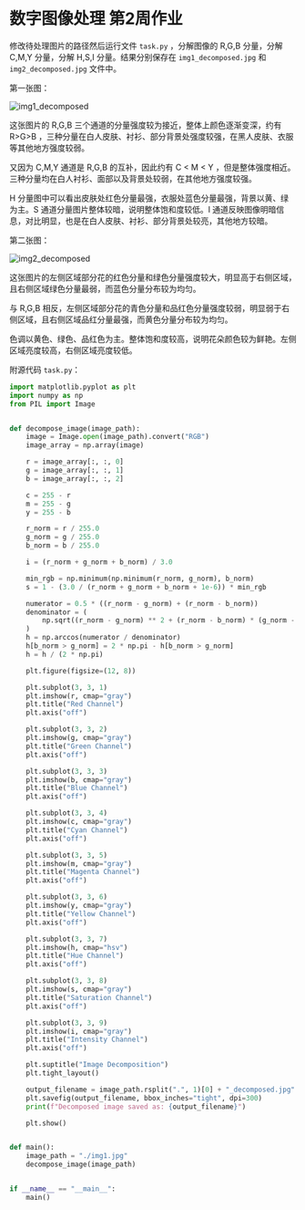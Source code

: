 # 数字图像处理 第2周作业

修改待处理图片的路径然后运行文件 `task.py` ，分解图像的 R,G,B 分量，分解 C,M,Y 分量，分解 H,S,I 分量。结果分别保存在 `img1_decomposed.jpg` 和 `img2_decomposed.jpg` 文件中。

第一张图：

![img1_decomposed](https://cdn.jsdelivr.net/gh/DerrickMarcus/picgo_image/images/img1_decomposed.jpg)

这张图片的 R,G,B 三个通道的分量强度较为接近，整体上颜色逐渐变深，约有 R>G>B ，三种分量在白人皮肤、衬衫、部分背景处强度较强，在黑人皮肤、衣服等其他地方强度较弱。

又因为 C,M,Y 通道是 R,G,B 的互补，因此约有 C < M < Y ，但是整体强度相近。三种分量均在白人衬衫、面部以及背景处较弱，在其他地方强度较强。

H 分量图中可以看出皮肤处红色分量最强，衣服处蓝色分量最强，背景以黄、绿为主。S 通道分量图片整体较暗，说明整体饱和度较低。I 通道反映图像明暗信息，对比明显，也是在白人皮肤、衬衫、部分背景处较亮，其他地方较暗。

第二张图：

![img2_decomposed](https://cdn.jsdelivr.net/gh/DerrickMarcus/picgo_image/images/img2_decomposed.jpg)

这张图片的左侧区域部分花的红色分量和绿色分量强度较大，明显高于右侧区域，且右侧区域绿色分量最弱，而蓝色分量分布较为均匀。

与 R,G,B 相反，左侧区域部分花的青色分量和品红色分量强度较弱，明显弱于右侧区域，且右侧区域品红分量最强，而黄色分量分布较为均匀。

色调以黄色、绿色、品红色为主。整体饱和度较高，说明花朵颜色较为鲜艳。左侧区域亮度较高，右侧区域亮度较低。

附源代码 `task.py`：

```py
import matplotlib.pyplot as plt
import numpy as np
from PIL import Image


def decompose_image(image_path):
    image = Image.open(image_path).convert("RGB")
    image_array = np.array(image)

    r = image_array[:, :, 0]
    g = image_array[:, :, 1]
    b = image_array[:, :, 2]

    c = 255 - r
    m = 255 - g
    y = 255 - b

    r_norm = r / 255.0
    g_norm = g / 255.0
    b_norm = b / 255.0

    i = (r_norm + g_norm + b_norm) / 3.0

    min_rgb = np.minimum(np.minimum(r_norm, g_norm), b_norm)
    s = 1 - (3.0 / (r_norm + g_norm + b_norm + 1e-6)) * min_rgb

    numerator = 0.5 * ((r_norm - g_norm) + (r_norm - b_norm))
    denominator = (
        np.sqrt((r_norm - g_norm) ** 2 + (r_norm - b_norm) * (g_norm - b_norm)) + 1e-6
    )
    h = np.arccos(numerator / denominator)
    h[b_norm > g_norm] = 2 * np.pi - h[b_norm > g_norm]
    h = h / (2 * np.pi)

    plt.figure(figsize=(12, 8))

    plt.subplot(3, 3, 1)
    plt.imshow(r, cmap="gray")
    plt.title("Red Channel")
    plt.axis("off")

    plt.subplot(3, 3, 2)
    plt.imshow(g, cmap="gray")
    plt.title("Green Channel")
    plt.axis("off")

    plt.subplot(3, 3, 3)
    plt.imshow(b, cmap="gray")
    plt.title("Blue Channel")
    plt.axis("off")

    plt.subplot(3, 3, 4)
    plt.imshow(c, cmap="gray")
    plt.title("Cyan Channel")
    plt.axis("off")

    plt.subplot(3, 3, 5)
    plt.imshow(m, cmap="gray")
    plt.title("Magenta Channel")
    plt.axis("off")

    plt.subplot(3, 3, 6)
    plt.imshow(y, cmap="gray")
    plt.title("Yellow Channel")
    plt.axis("off")

    plt.subplot(3, 3, 7)
    plt.imshow(h, cmap="hsv")
    plt.title("Hue Channel")
    plt.axis("off")

    plt.subplot(3, 3, 8)
    plt.imshow(s, cmap="gray")
    plt.title("Saturation Channel")
    plt.axis("off")

    plt.subplot(3, 3, 9)
    plt.imshow(i, cmap="gray")
    plt.title("Intensity Channel")
    plt.axis("off")

    plt.suptitle("Image Decomposition")
    plt.tight_layout()

    output_filename = image_path.rsplit(".", 1)[0] + "_decomposed.jpg"
    plt.savefig(output_filename, bbox_inches="tight", dpi=300)
    print(f"Decomposed image saved as: {output_filename}")

    plt.show()


def main():
    image_path = "./img1.jpg"
    decompose_image(image_path)


if __name__ == "__main__":
    main()

```
